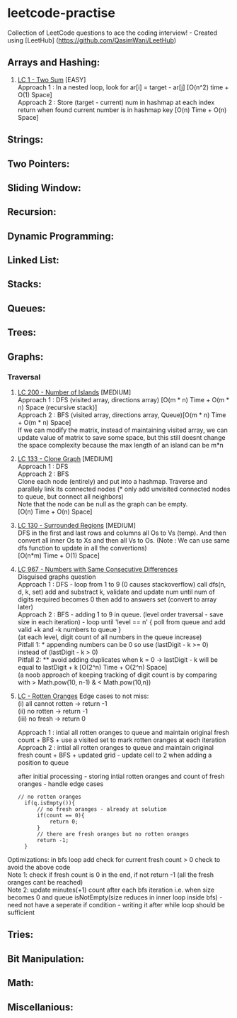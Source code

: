 # leetcode-practise
Collection of LeetCode questions to ace the coding interview! - Created using [LeetHub] (https://github.com/QasimWani/LeetHub)  


## Arrays and Hashing:
1) [LC 1 - Two Sum](https://github.com/GiridharaSPK/leetcode-practise/tree/main/0001-two-sum) [EASY]  
   Approach 1 : In a nested loop, look for ar[i] = target - ar[j] [O(n^2) time + O(1) Space]  
   Approach 2 : Store (target - current) num in hashmap at each index return when found current number is in hashmap key [O(n) Time  + O(n) Space]   

## Strings:  

## Two Pointers:  

## Sliding Window:  

## Recursion:  

## Dynamic Programming:   

## Linked List:  

## Stacks:   

## Queues:   

## Trees:  

## Graphs:   
### Traversal  
1) [LC 200 - Number of Islands](https://github.com/GiridharaSPK/leetcode-practise/tree/main/0200-number-of-islands) [MEDIUM]  
   Approach 1 : DFS (visited array, directions array) [O(m * n) Time + O(m * n) Space (recursive stack)]  
   Approach 2 : BFS (visited array, directions array, Queue)[O(m * n) Time + O(m * n) Space]  
   If we can modify the matrix, instead of maintaining visited array, we can update value of matrix to save some space, but this still doesnt change the space complexity because the max length of an island can be m*n  

2) [LC 133 - Clone Graph](https://github.com/GiridharaSPK/leetcode-practise/tree/main/0133-clone-graph) [MEDIUM]  
   Approach 1 : DFS  
   Approach 2 : BFS  
   Clone each node (entirely) and put into a hashmap. Traverse and parallely link its connected nodes (* only add unvisited connected nodes to queue, but connect all neighbors)  
   Note that the node can be null as the graph can be empty.  
   [O(n) Time + O(n) Space]  

4) [LC 130 - Surrounded Regions](https://github.com/GiridharaSPK/leetcode-practise/tree/main/0130-surrounded-regions) [MEDIUM]  
DFS in the first and last rows and columns all Os to Vs (temp). And then convert all inner Os to Xs and then all Vs to Os. (Note : We can use same dfs function to update in all the convertions)  
    [O(n*m) Time + O(1) Space]   
    
5) [LC 967 - Numbers with Same Consecutive Differences](https://github.com/GiridharaSPK/leetcode-practise/tree/main/0967-numbers-with-same-consecutive-differences)  
  Disguised graphs question  
  Approach 1 : DFS - loop from 1 to 9 (0 causes stackoverflow) call dfs(n, d, k, set) add and substract k, validate and update num until num of digits required becomes 0 then add to answers set (convert to array later)  
  Approach 2 : BFS - adding 1 to 9 in queue. (level order traversal - save size in each iteration) - loop until 'level == n' { poll from queue and add valid +k and -k numbers to queue }  
(at each level, digit count of all numbers in the queue increase)  
Pitfall 1: * appending numbers can be 0 so use (lastDigit - k >= 0) instead of (lastDigit - k > 0)  
Pitfall 2: ** avoid adding duplicates when k = 0 -> lastDigit - k will be equal to lastDigit + k
[O(2^n) Time + O(2^n) Space]  
(a noob approach of keeping tracking of digit count is by comparing with > Math.pow(10, n-1) & < Math.pow(10,n))  
    
6) [LC  - Rotten Oranges](https://github.com/GiridharaSPK/leetcode-practise/blob/main/0994-rotting-oranges/0994-rotting-oranges.java)
   Edge cases to not miss:  
   (i) all cannot rotten -> return -1  
   (ii) no rotten -> return -1  
   (iii) no fresh -> return 0  

   Approach 1 : intial all rotten oranges to queue and maintain original fresh count + BFS + use a visited set to mark rotten oranges at each iteration  
   Approach 2 : intial all rotten oranges to queue and maintain original fresh count + BFS + updated grid - update cell to 2 when adding a position to queue  

   after initial processing - storing intial rotten oranges and count of fresh oranges - handle edge cases  
   ```
   // no rotten oranges  
     if(q.isEmpty()){  
         // no fresh oranges - already at solution  
         if(count == 0){  
             return 0;  
         }  
         // there are fresh oranges but no rotten oranges  
         return -1;  
     }  
   ```
 Optimizations: in bfs loop add check for current fresh count > 0 check to avoid the above code  
 Note 1: check if fresh count is 0 in the end, if not return -1 (all the fresh oranges cant be reached)  
 Note 2: update minutes(+1) count after each bfs iteration i.e. when size becomes 0 and queue isNotEmpty(size reduces in inner loop inside bfs) - need not have a seperate if condition - writing it after while loop should be sufficient  
     
## Tries:

## Bit Manipulation: 

## Math: 


## Miscellanious: 



